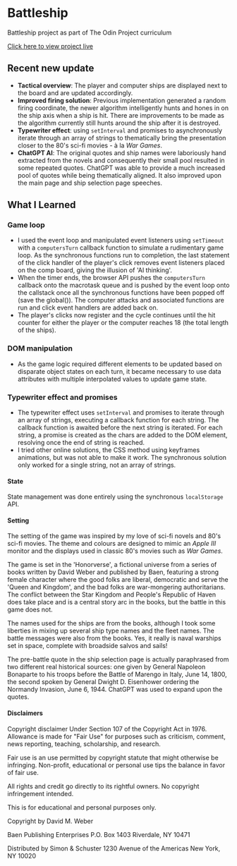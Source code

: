 # Battleship

Battleship project as part of The Odin Project curriculum

[Click here to view project live](https://athma-vasi.github.io/Battleship/)

## Recent new update

- **Tactical overview**: The player and computer ships are displayed next to the board and are updated accordingly.
- **Improved firing solution**: Previous implementation generated a random firing coordinate, the newer algorithm intelligently hunts and hones in on the ship axis when a ship is hit. There are improvements to be made as the algorithm currently still hunts around the ship after it is destroyed.
- **Typewriter effect**: using `setInterval` and promises to asynchronously iterate through an array of strings to thematically bring the presentation closer to the 80's sci-fi movies - à la _War Games_.
- **ChatGPT AI**: The original quotes and ship names were laboriously hand extracted from the novels and consequently their small pool resulted in some repeated quotes. ChatGPT was able to provide a much increased pool of quotes while being thematically aligned. It also improved upon the main page and ship selection page speeches.

## What I Learned

### Game loop

- I used the event loop and manipulated event listeners using `setTimeout` with a `computersTurn` callback function to simulate a rudimentary game loop. As the synchronous functions run to completion, the last statement of the click handler of the player's click removes event listeners placed on the comp board, giving the illusion of 'AI thinking'.
- When the timer ends, the browser API pushes the `computersTurn` callback onto the macrotask queue and is pushed by the event loop onto the callstack once all the synchronous functions have been popped off (save the global()). The computer attacks and associated functions are run and click event handlers are added back on.
- The player's clicks now register and the cycle continues until the hit counter for either the player or the computer reaches 18 (the total length of the ships).

### DOM manipulation

- As the game logic required different elements to be updated based on disparate object states on each turn, it became necessary to use data attributes with multiple interpolated values to update game state.

### Typewriter effect and promises

- The typewriter effect uses `setInterval` and promises to iterate through an array of strings, executing a callback function for each string. The callback function is awaited before the next string is iterated. For each string, a promise is created as the chars are added to the DOM element, resolving once the end of string is reached.
- I tried other online solutions, the CSS method using keyframes animations, but was not able to make it work. The synchronous solution only worked for a single string, not an array of strings.

#### State

State management was done entirely using the synchronous `localStorage` API.

#### Setting

The setting of the game was inspired by my love of sci-fi novels and 80's sci-fi movies. The theme and colours are designed to mimic an _Apple III_ monitor and the displays used in classic 80's movies such as _War Games_.

The game is set in the 'Honorverse', a fictional universe from a series of books written by David Weber and published by Baen, featuring a strong female character where the good folks are liberal, democratic and serve the 'Queen and Kingdom', and the bad folks are war-mongering authoritarians. The conflict between the Star Kingdom and People's Republic of Haven does take place and is a central story arc in the books, but the battle in this game does not.

The names used for the ships are from the books, although I took some liberties in mixing up several ship type names and the fleet names. The battle messages were also from the books. Yes, it really is naval warships set in space, complete with broadside salvos and sails!

The pre-battle quote in the ship selection page is actually paraphrased from two different real historical sources: one given by General Napoleon Bonaparte to his troops before the Battle of Marengo in Italy, June 14, 1800, the second spoken by General Dwight D. Eisenhower ordering the Normandy Invasion, June 6, 1944. ChatGPT was used to expand upon the quotes.

#### Disclaimers

Copyright disclaimer Under Section 107 of the Copyright Act in 1976. Allowance is made for "Fair Use" for purposes such as criticism, comment, news reporting, teaching, scholarship, and research.

Fair use is an use permitted by copyright statute that might otherwise be infringing. Non-profit, educational or personal use tips the balance in favor of fair use.

All rights and credit go directly to its rightful owners. No copyright infringement intended.

This is for educational and personal purposes only.

Copyright by David M. Weber

Baen Publishing Enterprises
P.O. Box 1403
Riverdale, NY 10471

Distributed by Simon & Schuster
1230 Avenue of the Americas
New York, NY 10020
